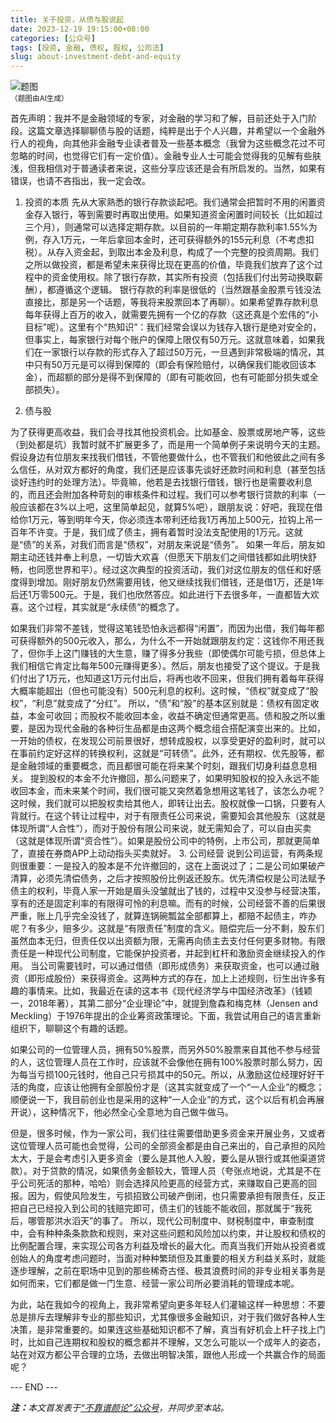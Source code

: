 ```yaml
---
title: 关于投资，从债与股说起
date: 2023-12-19 19:15:00+08:00
categories: [公众号]
tags: [投资, 金融, 债权, 股权, 公司法]
slug: about-investment-debt-and-equity
---
```


<div class="p-3 text-center">
  <img class="img-fluid" src="/uploads/2023/1219/01.png" alt="题图" style="max-width:640px">
  <div><small>（题图由AI生成）</small></div>
</div>

首先声明：我并不是金融领域的专家，对金融的学习和了解，目前还处于入门阶段。这篇文章选择聊聊债与股的话题，纯粹是出于个人兴趣，并希望以一个金融外行人的视角，向其他非金融专业读者普及一些基本概念（我曾为这些概念花过不可忽略的时间，也觉得它们有一定价值）。金融专业人士可能会觉得我的见解有些肤浅，但我相信对于普通读者来说，这些分享应该还是会有所启发的。当然，如果有错误，也请不吝指出，我一定会改。
1. 投资的本质
先从大家熟悉的银行存款谈起吧。我们通常会把暂时不用的闲置资金存入银行，等到需要时再取出使用。如果知道资金闲置时间较长（比如超过三个月），则通常可以选择定期存款。以目前的一年期定期存款利率1.55%为例，存入1万元，一年后拿回本金时，还可获得额外的155元利息（不考虑扣税）。从存入资金起，到取出本金及利息，构成了一个完整的投资周期。我们之所以做投资，都是希望未来获得比现在更高的价值，毕竟我们放弃了这个过程中的资金使用权。除了银行存款，其实所有投资（包括我们付出劳动换取薪酬），都遵循这个逻辑。
银行存款的利率是很低的（当然跟基金股票亏钱没法直接比，那是另一个话题，等我将来股票回本了再聊）。如果希望靠存款利息每年获得上百万的收入，就需要先拥有一个亿的存款（这还真是个宏伟的“小目标”呢）。这里有个“热知识”：我们经常会误以为钱存入银行是绝对安全的，但事实上，每家银行对每个账户的保障上限仅有50万元。这就意味着，如果我们在一家银行以存款的形式存入了超过50万元，一旦遇到非常极端的情况，其中只有50万元是可以得到保障的（即会有保险赔付，以确保我们能收回该本金），而超额的部分是得不到保障的（即有可能收回，也有可能部分损失或全部损失）。

2. 债与股

为了获得更高收益，我们会寻找其他投资机会。比如基金、股票或房地产等，这些（到处都是坑）我暂时就不扩展更多了，而是用一个简单例子来说明今天的主题。假设身边有位朋友来找我们借钱，不管他要做什么，也不管我们和他彼此之间有多么信任，从对双方都好的角度，我们还是应该事先谈好还款时间和利息（甚至包括谈好违约时的处理方法）。毕竟嘛，他若是去找银行借钱，银行也是需要收利息的，而且还会附加各种苛刻的审核条件和过程。我们可以参考银行贷款的利率（一般应该都在3%以上吧，这里简单起见，就算5%吧），跟朋友说：好吧，我现在借给你1万元，等到明年今天，你必须连本带利还给我1万再加上500元，拉钩上吊一百年不许变。于是，我们成了债主，拥有着暂时没法支配使用的1万元。这就是“债”的关系，对我们而言是“债权”，对朋友来说是“债务”。
如果一年后，朋友如期主动还钱并奉上利息，一切皆大欢喜（但愿天下朋友们之间借钱都如此明快舒畅，也同愿世界和平）。经过这次典型的投资活动，我们对这位朋友的信任和好感度得到增加。刚好朋友仍然需要用钱，他又继续找我们借钱，还是借1万，还是1年后还1万零500元。于是，我们也欣然答应。如此进行下去很多年，一直都皆大欢喜。这个过程，其实就是“永续债”的概念了。

如果我们非常不差钱，觉得这笔钱恐怕永远都得“闲置”，而因为出借，我们每年都可获得额外的500元收入，那么，为什么不一开始就跟朋友约定：这钱你不用还我了，但你手上这门赚钱的大生意，赚了得多分我些（即使偶尔可能亏损，但总体上我们相信它肯定比每年500元赚得更多）。然后，朋友也接受了这个提议。于是我们付出了1万元，也知道这1万元付出后，将再也收不回来，但我们拥有着每年获得大概率能超出（但也可能没有）500元利息的权利。这时候，“债权”就变成了“股权”，“利息”就变成了“分红”。
所以，“债”和“股”的基本区别就是：债权有固定收益，本金可收回；而股权不能收回本金，收益不确定但通常更高。债和股之所以重要，是因为现代金融的各种衍生品都是由这两个概念组合搭配演变出来的。比如，一开始的债权，在发现公司前景很好，想转成股权，以享受更好的盈利时，就可以在事前约定好这样的转换权利，这就是“可转债”。此外，还有期权、优先股等，都是金融领域的重要概念，而且都很可能在将来某个时刻，跟我们切身利益息息相关。
提到股权的本金不允许撤回，那么问题来了，如果明知股权的投入永远不能收回本金，而未来某个时间，我们很可能又突然着急想用这笔钱了，该怎么办呢？这时候，我们就可以把股权卖给其他人，即转让出去。股权就像一口锅，只要有人背就行。在这个转让过程中，对于有限责任公司来说，需要知会其他股东（这就是体现所谓“人合性”），而对于股份有限公司来说，就无需知会了，可以自由买卖（这就是体现所谓“资合性”）。如果是股份公司中的特例，上市公司，那就更简单了，直接在券商APP上动动指头买卖就好。
3. 公司经营
说到公司运营，有两条规则很重要：一是投入的股本是不允许撤回的，这在上面说过了；二是公司如果破产清算，必须先清偿债务，之后才按照股份比例返还股东。优先清偿权是公司法赋予债主的权利，毕竟人家一开始是眉头没皱就出了钱的，过程中又没参与经营决策，享有的还是固定利率的有限得可怜的利息嘛。而有的时候，公司经营不善的后果很严重，账上几乎完全没钱了，就算连锅碗瓢盆全部都算上，都赔不起债主，咋办呢？有多少，赔多少。这就是“有限责任”制度的含义。赔偿完后一分不剩，股东们虽然血本无归，但责任仅以出资额为限，无需再向债主去支付任何更多财物。有限责任是一种现代公司制度，它能保护投资者，并起到杠杆和激励资金继续投入的作用。
当公司需要钱时，可以通过借债（即形成债务）来获取资金，也可以通过融资（即形成股份）来获得资金。这两种方式的存在，加上上述规则，衍生出许多有趣的事情来。比如，我最近在读的这本书《现代经济学与中国经济改革》（钱颖一，2018年著），其第二部分“企业理论”中，就提到詹森和梅克林（Jensen and Meckling）于1976年提出的企业筹资政策理论。下面，我尝试用自己的语言重新组织下，聊聊这个有趣的话题。

如果公司的一位管理人员，拥有50%股票，而另外50%股票来自其他不参与经营的人，这位管理人员在工作时，应该就不会像他在拥有100%股票时那么努力，因为每当亏损100元钱时，他自己只亏损其中的50元。所以，从激励这位经理好好干活的角度，应该让他拥有全部股份才是（这其实就变成了一个“一人企业”的概念；顺便说一下，我目前创业也是采用的这种“一人企业”的方式，这个以后有机会再展开说），这种情况下，他必然全心全意地为自己做牛做马。

但是，很多时候，作为一家公司，我们往往需要借助更多资金来开展业务，又或者这位管理人员可能也会觉得，公司的全部资金都是由自己来出的，自己承担的风险太大，于是会考虑引入更多资金（要么是其他人入股，要么是从银行或其他渠道贷款）。对于贷款的情况，如果债务金额较大，管理人员（夸张点地说，尤其是不在乎公司死活的那种，哈哈）则会选择风险更高的经营方式，来赚取自己更高的回报。因为，假使风险发生，亏损招致公司破产倒闭，也只需要承担有限责任，反正把自己已经投入到公司的钱赔完即可，债主们的钱能不能收回，那就属于“我死后，哪管那洪水滔天”的事了。
所以，现代公司制度中、财税制度中，审查制度中，会有种种条条款款和规则，来对这些问题和风险加以约束，并让股权和债权的比例配置合理，来实现公司各方利益及增长的最大化。而真当我们开始从投资者或创始人的角度考虑问题时，当面对种种繁琐但及其重要的相关方利益关系时，就能逐步理解，之前在职场中见到的那些稀奇古怪、极其浪费时间的非专业相关事务是如何而来，它们都是做一门生意、经营一家公司所必要消耗的管理成本呢。

为此，站在我如今的视角上，我非常希望向更多年轻人们灌输这样一种思想：不要总是排斥去理解非专业的那些知识，尤其像很多金融知识，对于我们做好各种人生决策，是非常重要的。如果连这些基础知识都不了解，真当有好机会上杆子找上门时，比如自己连期权和股权的概念都并不理解，又怎么可能以一个成年人的姿态，站在对双方都公平合理的立场，去做出明智决策，跟他人形成一个共赢合作的局面呢？

<div class="p-5 text-center">--- END ---</div>

<i><b>注：</b>本文首发表于[“不靠谱颜论”公众号](https://mp.weixin.qq.com/s/CrgHATyRVA1cnuNLQOyfVw)，并同步至本站。</i>
